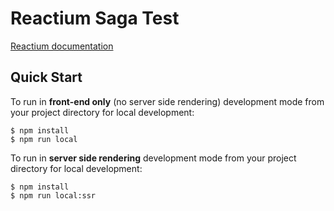# Reactium Saga Test

[Reactium documentation](https://reactium.io/get-started)

## Quick Start

To run in **front-end only** (no server side rendering) development mode from your project directory for local development:

```
$ npm install
$ npm run local
```

To run in **server side rendering** development mode from your project directory for local development:

```
$ npm install
$ npm run local:ssr
```
